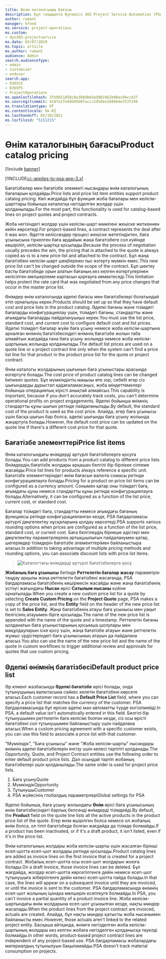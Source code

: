 ```yaml
---
title: Өнім каталогының бағасы
description: Бұл тақырыпта Dynamics 365 Project Service Automation (PSA) бағдарламасында өнім каталогының бағасы қалай жұмыс істейтіні туралы ақпарат берілген.
author: rumant
manager: kfend
ms.service: project-operations
ms.custom:
- dyn365-projectservice
ms.date: 03/07/2019
ms.topic: article
ms.author: rumant
audience: Admin
search.audienceType:
- admin
- customizer
- enduser
search.app:
- D365CE
- D365PS
- ProjectOperations
ms.openlocfilehash: 3fb9b51d58cbe3b0db6dad902461b90ac04cc42f
ms.sourcegitcommit: 418fa1fe9d605b8faccc2d5dee1b04b4e753f194
ms.translationtype: HT
ms.contentlocale: kk-KZ
ms.lasthandoff: 02/10/2021
ms.locfileid: "5151215"
---
```

# <a name="product-catalog-pricing"></a><span data-ttu-id="6c97c-103">Өнім каталогының бағасы</span><span class="sxs-lookup"><span data-stu-id="6c97c-103">Product catalog pricing</span></span> 

[!include [banner](../includes/psa-now-project-operations.md)]

[!INCLUDE[cc-applies-to-psa-app-3.x](../includes/cc-applies-to-psa-app-3x.md)]


<span data-ttu-id="6c97c-104">Бағатізбелер мен бағатізбе элементі нысандары өнім каталогының бағаларын қолдайды.</span><span class="sxs-lookup"><span data-stu-id="6c97c-104">Price lists and price list item entities support product catalog pricing.</span></span> <span data-ttu-id="6c97c-105">Көп жағдайда бұл функция жоба бағалары мен келісім-шарттары бойынша каталогқа негізделген жолдар үшін қолданылады.</span><span class="sxs-lookup"><span data-stu-id="6c97c-105">For the most part, this functionality is used for catalog-based lines on project quotes and project contracts.</span></span>

<span data-ttu-id="6c97c-106">Жоба негізіндегі жолдар үшін келісім-шарт мәмілені жеңіске жеткеннен кейін көрсетеді.</span><span class="sxs-lookup"><span data-stu-id="6c97c-106">For project-based lines, a contract represents the deal after it was won.</span></span> <span data-ttu-id="6c97c-107">Әдетте келіссөздер процесі жеңіске жететіндіктен, баға ұсынысына тіркелген баға әрдайым жаңа бағатізбеге сол күйінде көшіріліп, келісім-шартқа қосылады.</span><span class="sxs-lookup"><span data-stu-id="6c97c-107">Because the process of negotiation usually precedes the win, the pricing that is attached to the quote is always copied as-is to a new price list and attached to the contract.</span></span> <span data-ttu-id="6c97c-108">Бұл жаңа бағатізбені келісім-шарт шеңберінен тыс өзгерту мүмкін емес.</span><span class="sxs-lookup"><span data-stu-id="6c97c-108">This new price list can't be changed outside the scope of the contract.</span></span> <span data-ttu-id="6c97c-109">Бұл шектеу басты бағатізбеде орын алатын бағаның кез келген өзгертулерінен келісілген мөлшерлеме картасын қорғауға көмектеседі.</span><span class="sxs-lookup"><span data-stu-id="6c97c-109">This limitation helps protect the rate card that was negotiated from any price changes that occur in the master price list.</span></span>

<span data-ttu-id="6c97c-110">Өнімдер өнім каталогында әдепкі бағасы мен бағатізбелері болатындай етіп орнатылуы керек.</span><span class="sxs-lookup"><span data-stu-id="6c97c-110">Products should be set up so that they have default cost and price lists in the product catalog.</span></span> <span data-ttu-id="6c97c-111">Әдепкі бағаны және тізімдегі бағаларды конфигурациялау үшін, тізімдегі бағаны, стандартты және ағымдағы бағаларды пайдалануыңыз керек.</span><span class="sxs-lookup"><span data-stu-id="6c97c-111">You must use the list price, standard cost, and current cost to configure default cost and list prices.</span></span> <span data-ttu-id="6c97c-112">Әдепкі тізімдегі бағалар жүйе баға ұсыну немесе жоба келісім-шартына арналған өнімнің бағатізбесіндегі өнімнің бағатізбе жолын таба алмайтын жағдайда ғана баға ұсыну жолында немесе жоба келісім-шартының жолында қолданылады.</span><span class="sxs-lookup"><span data-stu-id="6c97c-112">The default list prices are used on a quote line or a project contract line only when the system can't find a price list line for that product in the product price list for the quote or project contract.</span></span>

<span data-ttu-id="6c97c-113">Өнім каталогы жолдарының шығынын баға ұсыныстары арасында өзгертуге болады.</span><span class="sxs-lookup"><span data-stu-id="6c97c-113">The cost price of product catalog lines can be changed between quotes.</span></span> <span data-ttu-id="6c97c-114">Бұл мүмкіндіктің маңызы өте зор, себебі егер сіз шығындарды дұрыстап қадағаламасаңыз, жоба міндеттемелері бойынша операциялық кірісті анықтай алмайсыз.</span><span class="sxs-lookup"><span data-stu-id="6c97c-114">This capability is important, because if you don't accurately track costs, you can't determine operational profits on project engagements.</span></span> <span data-ttu-id="6c97c-115">Әдепкі бойынша өнімнің стандартты құны шығын ретінде пайдаланылады.</span><span class="sxs-lookup"><span data-stu-id="6c97c-115">By default, the standard cost of the product is used as the cost price.</span></span> <span data-ttu-id="6c97c-116">Алайда, егер баға ұсынысы үшін басқа шығын бар болса, әдепкі шығынды баға ұсыну жолында жаңартуға болады.</span><span class="sxs-lookup"><span data-stu-id="6c97c-116">However, the default cost price can be updated on the quote line if there's a different cost price for that quote.</span></span>

## <a name="price-list-items"></a><span data-ttu-id="6c97c-117">Бағатізбе элементтері</span><span class="sxs-lookup"><span data-stu-id="6c97c-117">Price list items</span></span>

<span data-ttu-id="6c97c-118">Өнім каталогындағы өнімдерді әртүрлі бағатізбелерге қосуға болады.</span><span class="sxs-lookup"><span data-stu-id="6c97c-118">You can add products from a product catalog to different price lists.</span></span> <span data-ttu-id="6c97c-119">Өнімдердің бағатізбе жолдары әрқашан белгілі бір бірлікке сілтеме жасайды.</span><span class="sxs-lookup"><span data-stu-id="6c97c-119">Price list lines for products always reference a specific unit.</span></span> <span data-ttu-id="6c97c-120">Бағатізбе элементтеріндегі өнім бағасын валюта сомасы ретінде конфигурациялауға болады.</span><span class="sxs-lookup"><span data-stu-id="6c97c-120">Pricing for a product on price list items can be configured as a currency amount.</span></span> <span data-ttu-id="6c97c-121">Сонымен қатар оны тізімдегі баға, ағымдағы құны немесе стандартты құны ретінде конфигурациялауға болады.</span><span class="sxs-lookup"><span data-stu-id="6c97c-121">Alternatively, it can be configured as a function of the list price, current cost, or standard cost.</span></span>

<span data-ttu-id="6c97c-122">Бағалар тізімдегі баға, стандартты немесе ағымдағы бағаның функциясы ретінде конфигурацияланған кезде, PSA бағдарламасы әртүрлі дөңгелектеу нұсқаларына қолдау көрсетеді.</span><span class="sxs-lookup"><span data-stu-id="6c97c-122">PSA supports various rounding options when prices are configured as a function of the list price, standard cost, or current cost.</span></span> <span data-ttu-id="6c97c-123">Баға белгілеудің бірнеше әдістері мен дөңгелектеу параметрлерінің артықшылығын пайдаланумен қатар, шегерімдер тізімдерін бағатізбе элементтерімен байланыстыра аласыз.</span><span class="sxs-lookup"><span data-stu-id="6c97c-123">In addition to taking advantage of multiple pricing methods and rounding options, you can associate discount lists with price list items.</span></span> 

> ![Каталогтағы өнімдерді әртүрлі бағатізбелерге қосу](media/basic-guide-16.png)

<span data-ttu-id="6c97c-125">**Жобаның баға ұсынысы** бетінде **Реттелетін бағалар жасау** параметрін таңдау арқылы жаңа реттелетін бағатізбені жасағанда, PSA бағдарламасы бағатізбенің көшірмесін жасайды және жаңа бағатізбенің үстіңгі жағындағы **Нысан** өрісі **Сатылым нысаны** күйіне орнатылады.</span><span class="sxs-lookup"><span data-stu-id="6c97c-125">When you create a new custom price list for a quote by selecting **Create Custom Pricing** on the **Project Quote** page, PSA makes a copy of the price list, and the **Entity** field on the header of the new price list is set to **Sales Entity**.</span></span> <span data-ttu-id="6c97c-126">Жаңа бағатізбенің атауы баға ұсынысы мен уақыт белгісінің атауымен бірге қосылады.</span><span class="sxs-lookup"><span data-stu-id="6c97c-126">The name of the new price list is appended with the name of the quote and a timestamp.</span></span> <span data-ttu-id="6c97c-127">Реттелетін бағаны қолданатын баға ұсыныстарының қосымша шолулары мен мақұлдауларын іске қосу үшін, жаңа бағатізбе атауын және реттелетін жұмыс үрдістеріндегі баға ұсынысының атауын да пайдалана аласыз.</span><span class="sxs-lookup"><span data-stu-id="6c97c-127">You also can use the name of the new price list and the name of the quote in custom workflows to trigger additional review and approvals for quotes that use custom pricing.</span></span>

 
## <a name="default-product-price-list"></a><span data-ttu-id="6c97c-128">Әдепкі өнімнің бағатізбесі</span><span class="sxs-lookup"><span data-stu-id="6c97c-128">Default product price list</span></span>
<span data-ttu-id="6c97c-129">Әр клиент жазбасында **Әдепкі бағатізбе** өрісі болады, онда тұтынушының валютасына сәйкес келетін бағатізбені көрсете аласыз.</span><span class="sxs-lookup"><span data-stu-id="6c97c-129">Each customer record has a **Default Price List** field, where you can specify a price list that matches the currency of the customer.</span></span> <span data-ttu-id="6c97c-130">PSA бағдарламасында бұл өріске әдепкі мән автоматты түрде енгізілмейді.</span><span class="sxs-lookup"><span data-stu-id="6c97c-130">In PSA, a default value isn't automatically entered in this field.</span></span> <span data-ttu-id="6c97c-131">Белгілі бір тұтынушымен реттелетін баға келісімі болған кезде, сіз осы өрісті бағатізбені сол тұтынушымен байланыстыру үшін пайдалана аласыз.</span><span class="sxs-lookup"><span data-stu-id="6c97c-131">When a custom pricing agreement with a specific customer exists, you can use this field to associate a price list with that customer.</span></span>

<span data-ttu-id="6c97c-132">"Мүмкіндік", "Баға ұсынысы" және "Жоба келісім-шарты" нысандары өнімнің әдепкі бағатізбелерін енгізу үшін келесі тәртіпті қолданады.</span><span class="sxs-lookup"><span data-stu-id="6c97c-132">The Opportunity, Quote, and Project Contract entities use the following order to enter default product price lists.</span></span> <span data-ttu-id="6c97c-133">Дәл осындай тәртіп жобаның бағатізбелері үшін қолданылады.</span><span class="sxs-lookup"><span data-stu-id="6c97c-133">The same order is used for project price lists.</span></span>

1.  <span data-ttu-id="6c97c-134">Баға ұсыну</span><span class="sxs-lookup"><span data-stu-id="6c97c-134">Quote</span></span>
2.  <span data-ttu-id="6c97c-135">Мүмкіндік</span><span class="sxs-lookup"><span data-stu-id="6c97c-135">Opportunity</span></span>
3.  <span data-ttu-id="6c97c-136">Тұтынушы</span><span class="sxs-lookup"><span data-stu-id="6c97c-136">Customer</span></span>
4.  <span data-ttu-id="6c97c-137">PSA жүйесінің глобалдық параметрлері</span><span class="sxs-lookup"><span data-stu-id="6c97c-137">Global settings for PSA</span></span>

<span data-ttu-id="6c97c-138">Әдепкі бойынша, баға ұсыну жолындағы **Өнім** өрісі баға ұсынысының өнім бағатізбесіндегі барлық белсенді өнімдерді тізімдейді.</span><span class="sxs-lookup"><span data-stu-id="6c97c-138">By default, the **Product** field on the quote line lists all the active products in the product price list of the quote.</span></span> <span data-ttu-id="6c97c-139">Егер өнім өшірілген болса немесе ол жобалық өнім болса, ол тіпті бағатізбеде болған жағдайда да тізімде болмайды.</span><span class="sxs-lookup"><span data-stu-id="6c97c-139">If a product has been inactivated, or if it's a draft product, it isn't listed, even if it's in the price list.</span></span> 

<span data-ttu-id="6c97c-140">Өнім каталогының жолдары жоба келісім-шарты үшін жасалған бірінші есеп-шотта есеп-шот жолдары ретінде қосылады.</span><span class="sxs-lookup"><span data-stu-id="6c97c-140">Product catalog lines are added as invoice lines on the first invoice that is created for a project contract.</span></span> <span data-ttu-id="6c97c-141">Жобалық есеп-шотта осы есеп-шот жолдарын жоюға болады.</span><span class="sxs-lookup"><span data-stu-id="6c97c-141">On a draft invoice, those invoice lines can be deleted.</span></span> <span data-ttu-id="6c97c-142">Бұл жағдайда, жолдар есеп-шотта көрсетілгенге дейін немесе есеп-шот тұтынушыға жіберілгенге дейін келесі есеп-шотта пайда болады.</span><span class="sxs-lookup"><span data-stu-id="6c97c-142">In that case, the lines will appear on a subsequent invoice until they are invoiced, or until the invoice is sent to the customer.</span></span> <span data-ttu-id="6c97c-143">PSA бағдарламасында өнімнің есеп-шот жолының ішінара мөлшерін есептеуге болмайды.</span><span class="sxs-lookup"><span data-stu-id="6c97c-143">In PSA, you can't invoice a partial quantity of a product invoice line.</span></span> <span data-ttu-id="6c97c-144">Жоба келісім-шартындағы өнім жолдарына есеп-шот ұсынылған кезде, нақты мәндер жасалады.</span><span class="sxs-lookup"><span data-stu-id="6c97c-144">When the product lines from the project contract are invoiced, actuals are created.</span></span> <span data-ttu-id="6c97c-145">Алайда, бұл нақты мәндер қатысты жоба нысанымен байланысты емес.</span><span class="sxs-lookup"><span data-stu-id="6c97c-145">However, those actuals aren't linked to the related project entity.</span></span> <span data-ttu-id="6c97c-146">Басқаша айтқанда, өнімге негізделген жоба келісім-шартының жолдары кез келген жобаға негізделген қолданысқа тәуелді болмайды.</span><span class="sxs-lookup"><span data-stu-id="6c97c-146">In other words, product-based project contract lines are independent of any project-based use.</span></span> <span data-ttu-id="6c97c-147">PSA бағдарламасы жобалардағы материалдың тұтынылуын бақыламайды.</span><span class="sxs-lookup"><span data-stu-id="6c97c-147">PSA doesn't track material consumption on projects.</span></span>
